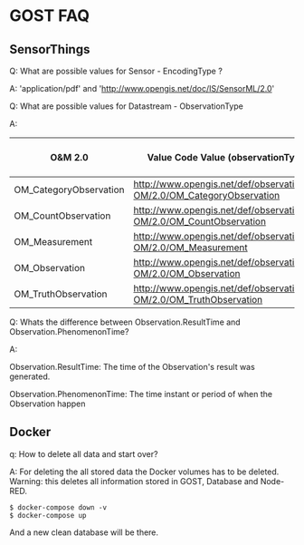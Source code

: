 # GOST FAQ

## SensorThings

Q: What are possible values for Sensor - EncodingType ?

A: 'application/pdf' and 'http://www.opengis.net/doc/IS/SensorML/2.0'

Q: What are possible values for Datastream - ObservationType

A: 

| O&M 2.0                | Value Code Value (observationType names)                                     | Content of result |
|------------------------|------------------------------------------------------------------------------|-------------------|
| OM_CategoryObservation | http://www.opengis.net/def/observationType/OGC-OM/2.0/OM_CategoryObservation | URI               |
| OM_CountObservation    | http://www.opengis.net/def/observationType/OGC-OM/2.0/OM_CountObservation    | integer           |
| OM_Measurement         | http://www.opengis.net/def/observationType/OGC-OM/2.0/OM_Measurement         | double            |
| OM_Observation         | http://www.opengis.net/def/observationType/OGC-OM/2.0/OM_Observation         | Any               |
| OM_TruthObservation    | http://www.opengis.net/def/observationType/OGC-OM/2.0/OM_TruthObservation    | boolean           |

Q: Whats the difference between Observation.ResultTime and Observation.PhenomenonTime?

A: 

Observation.ResultTime: The time of the Observation's result was generated.

Observation.PhenomenonTime: The time instant or period of when the Observation happen

## Docker

q: How to delete all data and start over?

A: For deleting the all stored data the Docker volumes has to be deleted. 
Warning: this deletes all information stored in GOST, Database and Node-RED.

```
$ docker-compose down -v
$ docker-compose up
```

And a new clean database will be there.


